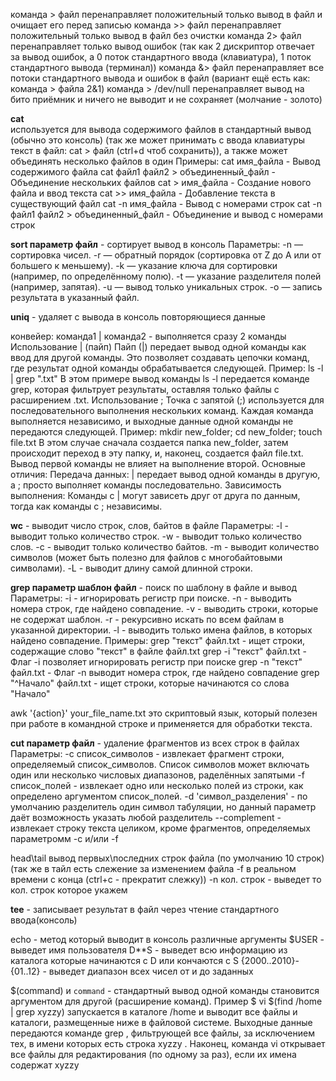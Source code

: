 
команда > файл 
	перенаправляет положительный только вывод в файл и очищает его перед записью
команда >> файл 
	перенаправляет положительный только вывод в файл без очистки
команда 2> файл 
	перенаправляет только вывод ошибок (так как 2 дискриптор отвечает за вывод ошибок, а 0 поток стандартного ввода (клавиатура), 1 поток стандартного вывода (терминал))
команда &> файл 
	перенаправляет все потоки стандартного вывода и ошибок в файл (вариант ещё есть как: команда > файла 2&1)
команда > /dev/null 
	перенаправляет вывод на бито приёмник и ничего не выводит и не сохраняет (молчание - золото)

**cat**  
	используется для вывода содержимого файлов в стандартный вывод (обычно это консоль) (так же может принимать с ввода клавиатуры текст в файл: cat > файл (ctrl+d чтоб сохранить)), а также может объединять несколько файлов в один
        Примеры:
            cat имя_файла - Вывод содержимого файла
            cat файл1 файл2 > объединенный_файл - Объединение нескольких файлов
            cat > имя_файла - Создание нового файла и ввод текста
            cat >> имя_файла - Добавление текста в существующий файл
            cat -n имя_файла - Вывод с номерами строк
            cat -n файл1 файл2 > объединенный_файл - Объединение и вывод с номерами строк

**sort параметр файл** - сортирует вывод в консоль
	Параметры:
		-n — сортировка чисел.
		-r — обратный порядок (сортировка от Z до A или от большего к меньшему).
		-k — указание ключа для сортировки (например, по определённому полю).
		-t — указание разделителя полей (например, запятая).
		-u — вывод только уникальных строк.
		-o — запись результата в указанный файл.

**uniq** - удаляет с вывода в консоль повторяющиеся данные

конвейер: команда1 | команда2 - выполняется сразу 2 команды
	Использование | (пайп)
		Пайп (|) передает вывод одной команды как ввод для другой команды.
		Это позволяет создавать цепочки команд, где результат одной команды обрабатывается следующей.
			Пример:
				ls -l | grep ".txt"
					В этом примере вывод команды ls -l передается команде grep,
					которая фильтрует результаты, оставляя только файлы с расширением .txt.
	Использование ;
		Точка с запятой (;) используется для последовательного выполнения нескольких команд.
		Каждая команда выполняется независимо, и выходные данные одной команды не передаются следующей.
			Пример:
				mkdir new_folder; cd new_folder; touch file.txt
					В этом случае сначала создается папка new_folder,
					затем происходит переход в эту папку, и, наконец, создается файл file.txt.
					Вывод первой команды не влияет на выполнение второй.
	Основные отличия:
		Передача данных: | передает вывод одной команды в другую, а ; просто выполняет команды последовательно.
		Зависимость выполнения: Команды с | могут зависеть друг от друга по данным, тогда как команды с ; независимы.

**wc** - выводит число строк, слов, байтов в файле
	Параметры:
		-l - выводит только количество строк.
		-w - выводит только количество слов.
		-c - выводит только количество байтов.
		-m - выводит количество символов (может быть полезно для файлов с многобайтовыми символами).
		-L - выводит длину самой длинной строки.

**grep параметр шаблон файл** - поиск по шаблону в файле и вывод
	Параметры:
		-i - игнорировать регистр при поиске.
		-n - выводить номера строк, где найдено совпадение.
		-v - выводить строки, которые не содержат шаблон.
		-r - рекурсивно искать по всем файлам в указанной директории.
		-l - выводить только имена файлов, в которых найдено совпадение.
	Примеры:
		grep "текст" файл.txt - ищет строки, содержащие слово "текст" в файле файл.txt
		grep -i "текст" файл.txt - Флаг -i позволяет игнорировать регистр при поиске
		grep -n "текст" файл.txt -  Флаг -n выводит номера строк, где найдено совпадение
		grep "^Начало" файл.txt - ищет строки, которые начинаются со слова "Начало"

awk '{action}' your_file_name.txt 
	это скриптовый язык, который полезен при работе в командной строке и применяется для обработки текста.

**cut параметр файл** - удаление фрагментов из всех строк в файлах
	Параметры:
		-c список_символов - извлекает фрагмент строки, определяемый список_символов. Список символов может включать один или несколько числовых диапазонов, раделённых запятыми
		-f список_полей - извлекает одно или несколько полей из строки, как определено аргументом список_полей.
		-d 'символ_разделения' - по умолчанию разделитель один символ табуляции, но данный параметр даёт возможность указать любой разделитель
		--complement - извлекает строку текста целиком, кроме фрагментов, определяемых параметромм -с и/или -f

head\tail 
	вывод первых\последних строк файла (по умолчанию 10 строк) (так же в тайл есть слежение за изменением файла -f в реальном времени с конца (ctrl+c - прекратит слежку)) -n кол. строк - выведет то кол. строк которое укажем

**tee** - записывает результат в файл через чтение стандартного ввода(консоль)

echo - метод который выводит в консоль различные аргументы
        $USER - выведет имя пользователя
        D*\*S - выведет всю информацию из каталога которые начинаются с D или кончаются с S
        {2000..2010}-{01..12} - выведет диапазон всех чисел от и до заданных

$(command) и `command` - стандартный вывод одной команды становится аргументом для другой (расширение команд).
	Пример
		$ vi $(find /home | grep xyzzy)
			запускается в каталоге /home и выводит все файлы и каталоги, размещенные ниже
			в файловой системе. Выходные данные передаются команде grep , фильтрующей все файлы,
			за исключением тех, в имени которых есть строка xyzzy . Наконец, команда vi открывает
			все файлы для редактирования (по одному за раз), если их имена содержат xyzzy